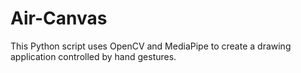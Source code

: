 # Air-Canvas
This Python script uses OpenCV and MediaPipe to create a drawing application controlled by hand gestures. 
